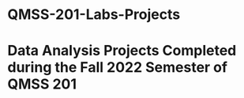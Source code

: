 # QMSS-201-Labs-Projects
# Data Analysis Projects Completed during the Fall 2022 Semester of QMSS 201
